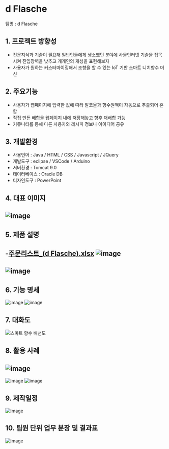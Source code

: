 # d Flasche

팀명 : d Flasche


## 1. 프로젝트 방향성
- 전문지식과 기술이 필요해 일반인들에게 생소했던 분야에 사물인터넷 기술을 접목시켜 진입장벽을 낮추고 개개인의 개성을 표현해보자
- 사용자가 원하는 커스터마이징해서 조향을 할 수 있는 IoT 기반 스마트 니치향수 머신

## 2. 주요기능
- 사용자가 웹페이지에 입력한 값에 따라 알코올과 향수원액이 자동으로 추출되어 혼합
- 직접 만든 배합을 웹페이지 내에 저장해놓고 향후 재배합 가능
- 커뮤니티를 통해 다른 사용자와 레시피 정보나 아이디어 공유

## 3. 개발환경
- 사용언어 : Java / HTML / CSS / Javascript / JQuery
- 개발도구 : eclipse / VSCode / Arduino
- 서버환경 : Tomcat 9.0
- 데이터베이스 : Oracle DB
- 디자인도구 : PowerPoint

## 4. 대표 이미지
![image](https://user-images.githubusercontent.com/98814249/158010334-19a2f945-025e-474b-896e-dfce9f4b8501.png)
---

## 5. 제품 설명
-[주문리스트_(d Flasche).xlsx](https://github.com/2022-SMHRD-KDT-IoT-1/d-Flasche/files/8237342/_.d.Flasche.xlsx)
![image](https://user-images.githubusercontent.com/98814249/158010430-233bc2df-ab3f-40c2-8538-8fd4ed75adcb.png)
---
![image](https://user-images.githubusercontent.com/98814249/158010529-a834981a-04cc-4449-af19-cda4a7ef865a.png)
---

## 6. 기능 명세
![image](https://user-images.githubusercontent.com/98814249/158011209-8fc56b76-9b03-4f3d-8ff3-223151a8aa7c.png)
![image](https://user-images.githubusercontent.com/98814249/158011230-792f3298-ba98-4e15-986f-73e8b373d4c0.png)

## 7. 대화도
![스마트 향수 배선도](https://user-images.githubusercontent.com/99242608/158059357-e5d5d1e7-a388-464f-bf3c-7bfc76f87e7d.png)

## 8. 활용 사례
![image](https://user-images.githubusercontent.com/98814249/158011442-a3d76972-0317-4229-b446-d2a59e996fb9.png)
---
![image](https://user-images.githubusercontent.com/98814249/158011715-90576439-5a79-46bf-aaf4-fb896dcf8c9a.png)
![image](https://user-images.githubusercontent.com/98814249/158011852-940f444d-0084-4ff2-834f-ac69e4e934ca.png)

## 9. 제작일정
![image](https://user-images.githubusercontent.com/98814249/158012380-c69d8e8b-d432-4525-8649-3ebac8db973c.png)

## 10. 팀원 단위 업무 분장 및 결과표
![image](https://user-images.githubusercontent.com/98814249/158012542-bb5f49ae-4580-420b-bbdb-978f6923218a.png)
